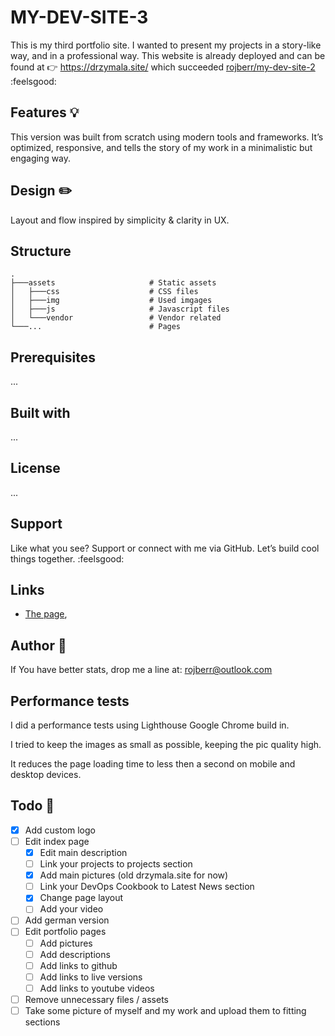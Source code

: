 # MY-DEV-SITE-3

This is my third portfolio site. I wanted to present my projects in a story-like way, and in a professional way. This
website is already deployed and can be found at :point_right: <https://drzymala.site/> which succeeded [rojberr/my-dev-site-2](https://github.com/rojberr/my-dev-site-2) :feelsgood:

## Features 💡

This version was built from scratch using modern tools and frameworks. It’s optimized, responsive, and tells the story of my work in a minimalistic but engaging way.

## Design ✏️

Layout and flow inspired by simplicity & clarity in UX.

## Structure

```
.
├───assets                     # Static assets
│   ├───css                    # CSS files
│   ├───img                    # Used imgages
│   ├───js                     # Javascript files
│   └───vendor                 # Vendor related
└───...                        # Pages
```

## Prerequisites

...

## Built with

...

## License

...

## Support

Like what you see? Support or connect with me via GitHub. Let’s build cool things together. :feelsgood:

## Links

- [The page](https://drzymala.site/),

## Author 👷

If You have better stats, drop me a line at: rojberr@outlook.com

## Performance tests

I did a performance tests using Lighthouse Google Chrome build in.

I tried to keep the images as small as possible, keeping the pic quality high. 

It reduces the page loading time to less then a second on mobile and desktop devices. 

## Todo 📝

- [x] Add custom logo
- [ ] Edit index page
    - [x] Edit main description
    - [ ] Link your projects to projects section
    - [x] Add main pictures (old drzymala.site for now)
    - [ ] Link your DevOps Cookbook to Latest News section
    - [x] Change page layout
    - [ ] Add your video
- [ ] Add german version
- [ ] Edit portfolio pages
    - [ ] Add pictures
    - [ ] Add descriptions
    - [ ] Add links to github
    - [ ] Add links to live versions
    - [ ] Add links to youtube videos
- [ ] Remove unnecessary files / assets
- [ ] Take some picture of myself and my work and upload them to fitting sections
